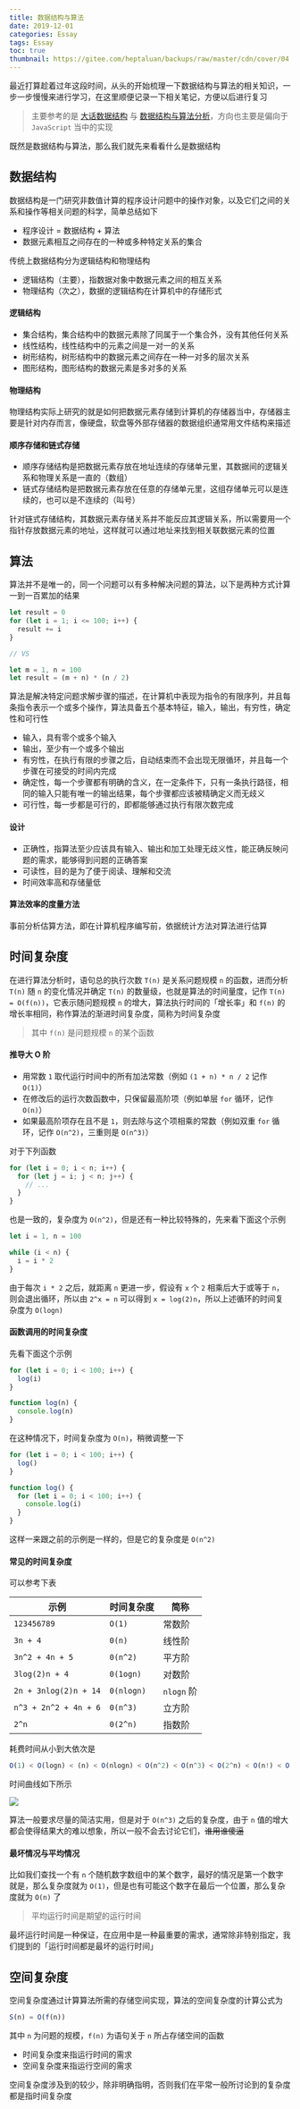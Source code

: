 ```yaml
---
title: 数据结构与算法
date: 2019-12-01
categories: Essay
tags: Essay
toc: true
thumbnail: https://gitee.com/heptaluan/backups/raw/master/cdn/cover/04.jpg
---
```


最近打算趁着过年这段时间，从头的开始梳理一下数据结构与算法的相关知识，一步一步慢慢来进行学习，在这里顺便记录一下相关笔记，方便以后进行复习

> 主要参考的是 [大话数据结构](https://book.douban.com/subject/6424904/) 与 [数据结构与算法分析](https://book.douban.com/subject/1139426/)，方向也主要是偏向于 `JavaScript` 当中的实现

既然是数据结构与算法，那么我们就先来看看什么是数据结构

<!--more-->





## 数据结构

数据结构是一门研究非数值计算的程序设计问题中的操作对象，以及它们之间的关系和操作等相关问题的科学，简单总结如下

* 程序设计 = 数据结构 + 算法
* 数据元素相互之间存在的一种或多种特定关系的集合

传统上数据结构分为逻辑结构和物理结构

* 逻辑结构（主要），指数据对象中数据元素之间的相互关系
* 物理结构（次之），数据的逻辑结构在计算机中的存储形式



#### 逻辑结构

* 集合结构，集合结构中的数据元素除了同属于一个集合外，没有其他任何关系
* 线性结构，线性结构中的元素之间是一对一的关系
* 树形结构，树形结构中的数据元素之间存在一种一对多的层次关系
* 图形结构，图形结构的数据元素是多对多的关系


#### 物理结构

物理结构实际上研究的就是如何把数据元素存储到计算机的存储器当中，存储器主要是针对内存而言，像硬盘，软盘等外部存储器的数据组织通常用文件结构来描述


#### 顺序存储和链式存储

* 顺序存储结构是把数据元素存放在地址连续的存储单元里，其数据间的逻辑关系和物理关系是一直的（数组）
* 链式存储结构是把数据元素存放在任意的存储单元里，这组存储单元可以是连续的，也可以是不连续的（叫号）

针对链式存储结构，其数据元素存储关系并不能反应其逻辑关系，所以需要用一个指针存放数据元素的地址，这样就可以通过地址来找到相关联数据元素的位置









## 算法

算法并不是唯一的，同一个问题可以有多种解决问题的算法，以下是两种方式计算一到一百累加的结果

```js
let result = 0
for (let i = 1; i <= 100; i++) {
  result += i
}

// VS

let m = 1, n = 100
let result = (m + n) * (n / 2)
```

算法是解决特定问题求解步骤的描述，在计算机中表现为指令的有限序列，并且每条指令表示一个或多个操作，算法具备五个基本特征，输入，输出，有穷性，确定性和可行性

* 输入，具有零个或多个输入
* 输出，至少有一个或多个输出
* 有穷性，在执行有限的步骤之后，自动结束而不会出现无限循环，并且每一个步骤在可接受的时间内完成
* 确定性，每一个步骤都有明确的含义，在一定条件下，只有一条执行路径，相同的输入只能有唯一的输出结果，每个步骤都应该被精确定义而无歧义
* 可行性，每一步都是可行的，即都能够通过执行有限次数完成


#### 设计

* 正确性，指算法至少应该具有输入、输出和加工处理无歧义性，能正确反映问题的需求，能够得到问题的正确答案
* 可读性，目的是为了便于阅读、理解和交流
* 时间效率高和存储量低



#### 算法效率的度量方法

事前分析估算方法，即在计算机程序编写前，依据统计方法对算法进行估算








## 时间复杂度

在进行算法分析时，语句总的执行次数 `T(n)` 是关系问题规模 `n` 的函数，进而分析 `T(n)` 随 `n` 的变化情况并确定 `T(n)` 的数量级，也就是算法的时间量度，记作 `T(n) = O(f(n))`，它表示随问题规模 `n` 的增大，算法执行时间的「增长率」和 `f(n)` 的增长率相同，称作算法的渐进时间复杂度，简称为时间复杂度

> 其中 `f(n)` 是问题规模 `n` 的某个函数


#### 推导大 O 阶

* 用常数 `1` 取代运行时间中的所有加法常数（例如 `(1 + n) * n / 2` 记作 `O(1)`）
* 在修改后的运行次数函数中，只保留最高阶项（例如单层 `for` 循环，记作 `O(n)`）
* 如果最高阶项存在且不是 `1`，则去除与这个项相乘的常数（例如双重 `for` 循环，记作 `O(n^2)`，三重则是 `O(n^3)`）

对于下列函数

```js
for (let i = 0; i < n; i++) {
  for (let j = i; j < n; j++) {
    // ...
  }
}
```

也是一致的，复杂度为 `O(n^2)`，但是还有一种比较特殊的，先来看下面这个示例

```js
let i = 1, n = 100

while (i < n) {
  i = i * 2
}
```

由于每次 `i * 2` 之后，就距离 `n` 更进一步，假设有 `x` 个 `2` 相乘后大于或等于 `n`，则会退出循环，所以由 `2^x = n` 可以得到 `x = log(2)n`，所以上述循环的时间复杂度为 `O(logn)`


#### 函数调用的时间复杂度

先看下面这个示例

```js
for (let i = 0; i < 100; i++) {
  log(i)
}

function log(n) {
  console.log(n)
}
```

在这种情况下，时间复杂度为 `O(n)`，稍微调整一下

```js
for (let i = 0; i < 100; i++) {
  log()
}

function log() {
  for (let i = 0; i < 100; i++) {
    console.log(i)
  }
}
```

这样一来跟之前的示例是一样的，但是它的复杂度是 `O(n^2)`


#### 常见的时间复杂度

可以参考下表

|示例|时间复杂度|简称|
|-|-|-|
| `123456789` | `O(1)` | 常数阶 |
| `3n + 4` | `0(n)` | 线性阶 |
| `3n^2 + 4n + 5` | `0(n^2)` | 平方阶 |
| `3log(2)n + 4` | `0(1ogn)` | 对数阶 |
| `2n + 3nlog(2)n + 14` | `0(nlogn)` | `nlogn` 阶|
| `n^3 + 2n^2 + 4n + 6` | `0(n^3)` | 立方阶 |
| `2^n` | `0(2^n)` | 指数阶 |

耗费时间从小到大依次是

```js
O(1) < O(logn) < (n) < O(nlogn) < O(n^2) < O(n^3) < O(2^n) < O(n!) < O(n^n)
```

时间曲线如下所示

![](https://gitee.com/heptaluan/backups/raw/master/cdn/essay/04-01.png)


算法一般要求尽量的简洁实用，但是对于 `O(n^3)` 之后的复杂度，由于 `n` 值的增大都会使得结果大的难以想象，所以一般不会去讨论它们，~~谁用谁傻逼~~


#### 最坏情况与平均情况

比如我们查找一个有 `n` 个随机数字数组中的某个数字，最好的情况是第一个数字就是，那么复杂度就为 `O(1)`，但是也有可能这个数字在最后一个位置，那么复杂度就为 `O(n)` 了

> 平均运行时间是期望的运行时间

最坏运行时间是一种保证，在应用中是一种最重要的需求，通常除非特别指定，我们提到的「运行时间都是最坏的运行时间」






## 空间复杂度

空间复杂度通过计算算法所需的存储空间实现，算法的空间复杂度的计算公式为

```js
S(n) = O(f(n))
```

其中 `n` 为问题的规模，`f(n)` 为语句关于 `n` 所占存储空间的函数

* 时间复杂度来指运行时间的需求
* 空间复杂度来指运行空间的需求

空间复杂度涉及到的较少，除非明确指明，否则我们在平常一般所讨论到的复杂度都是指时间复杂度